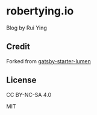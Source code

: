 # robertying.io

Blog by Rui Ying

## Credit

Forked from [gatsby-starter-lumen](https://github.com/alxshelepenok/gatsby-starter-lumen)

## License

CC BY-NC-SA 4.0

MIT
